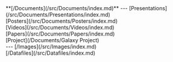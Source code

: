 <div class='linkbox'>
**[/Documents](/src/Documents/index.md)**
---
[Presentations](/src/Documents/Presentations/index.md)<br />
[Posters](/src/Documents/Posters/index.md)<br />
[Videos](/src/Documents/Videos/index.md)<br />
[Papers](/src/Documents/Papers/index.md)<br />
[Project](/Documents/Galaxy Project)<br />
---
[/Images](/src/Images/index.md)<br />
[/Datafiles](/src/Datafiles/index.md)<br />
</div>
